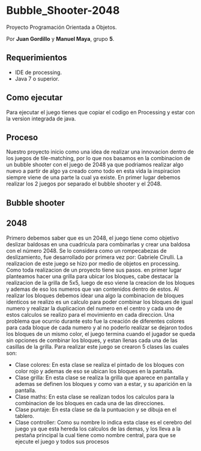 # Bubble_Shooter-2048
Proyecto Programación Orientada a Objetos.

Por **Juan Gordillo** y **Manuel Maya**, grupo **5**.

## Requerimientos

- IDE de processing.
- Java 7 o superior.

## Como ejecutar

Para ejecutar el juego tienes que copiar el codigo en Processing y estar con la version integrada de java.

## Proceso
Nuestro proyecto inicio como una idea de realizar una innovacion dentro de los juegos de tile-matching, por lo que nos basamos en la combinacion de un bubble shooter con el juego de 2048 ya que podriamos realizar algo nuevo a partir de algo ya creado como todo en esta vida la inspiracion siempre viene de una parte la cual ya existe.
En primer lugar debemos realizar los 2 juegos por separado el bubble shooter y el 2048.
## Bubble shooter

## 2048
Primero debemos saber que es un 2048, el juego tiene como objetivo deslizar baldosas en una cuadrícula para combinarlas y crear una baldosa con el número 2048. Se lo considera como un rompecabezas de deslizamiento, fue desarrollado por primera vez por: Gabriele Cirulli.
La realizacion de este juego se hizo por medio de objetos en processing. Como toda realizacion de un proyecto tiene sus pasos. en primer lugar planteamos hacer una grilla para ubicar los bloques, cabe destacar la realizacion de la grilla de 5x5, luego de eso viene la creacion de los bloques y ademas de eso los numeros que van contenidos dentro de estos. Al realizar los bloques debemos idear una algo la combinacion de bloques identicos se realizo es un calculo para poder combinar los bloques de igual numero y realizar la duplicacion del numero en el centro y cada uno de estos calculos se realizo para el movimiento en cada direccion. Una problema que ocurrio durante esto fue la creación de diferentes colores para cada bloque de cada numero y al no poderlo realizar se dejaron todos los bloques de un mismo color, el juego termina cuando el jugador se queda sin opciones de combinar los bloques, y estan llenas cada una de las casillas de la grilla. Para realizar este juego se crearon 5 clases las cuales son:
- Clase colores: En esta clase se realiza el pintado de los bloques con color rojo y ademas de eso se ubican los bloques en la pantalla.
- Clase grilla: En esta clase se realiza la grilla que aparece en pantalla y ademas se definen los bloques y como van a estar, y su aparición en la pantalla.
- Clase maths: En esta clase se realizan todos los calculos para la combinacion de los bloques en cada una de las direcciones.
- Clase puntaje: En esta clase se da la puntuacion y se dibuja en el tablero.
- Clase controller: Como su nombre lo indica esta clase es el cerebro del juego ya que esta hereda los calculos de las demas, y los lleva a la pestaña principal la cual tiene como nombre central, para que se ejecute el juego y todos sus procesos

